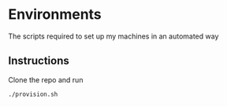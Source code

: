 # Environments

The scripts required to set up my machines in an automated way

## Instructions

Clone the repo and run

```shell
./provision.sh
```
